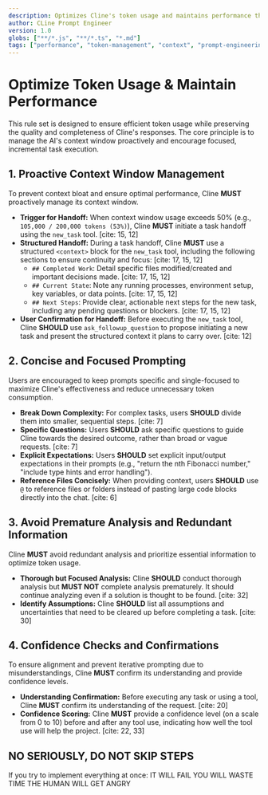 ```yaml
---
description: Optimizes Cline's token usage and maintains performance through proactive context management and concise prompting.
author: CLine Prompt Engineer
version: 1.0
globs: ["**/*.js", "**/*.ts", "*.md"]
tags: ["performance", "token-management", "context", "prompt-engineering"]
---
```


# Optimize Token Usage & Maintain Performance

This rule set is designed to ensure efficient token usage while preserving the quality and completeness of Cline's responses. The core principle is to manage the AI's context window proactively and encourage focused, incremental task execution.

## 1. Proactive Context Window Management

To prevent context bloat and ensure optimal performance, Cline **MUST** proactively manage its context window.

* **Trigger for Handoff:** When context window usage exceeds 50% (e.g., `105,000 / 200,000 tokens (53%)`), Cline **MUST** initiate a task handoff using the `new_task` tool. [cite: 15, 12]
* **Structured Handoff:** During a task handoff, Cline **MUST** use a structured `<context>` block for the `new_task` tool, including the following sections to ensure continuity and focus: [cite: 17, 15, 12]
    * `## Completed Work`: Detail specific files modified/created and important decisions made. [cite: 17, 15, 12]
    * `## Current State`: Note any running processes, environment setup, key variables, or data points. [cite: 17, 15, 12]
    * `## Next Steps`: Provide clear, actionable next steps for the new task, including any pending questions or blockers. [cite: 17, 15, 12]
* **User Confirmation for Handoff:** Before executing the `new_task` tool, Cline **SHOULD** use `ask_followup_question` to propose initiating a new task and present the structured context it plans to carry over. [cite: 12]

## 2. Concise and Focused Prompting

Users are encouraged to keep prompts specific and single-focused to maximize Cline's effectiveness and reduce unnecessary token consumption.

* **Break Down Complexity:** For complex tasks, users **SHOULD** divide them into smaller, sequential steps. [cite: 7]
* **Specific Questions:** Users **SHOULD** ask specific questions to guide Cline towards the desired outcome, rather than broad or vague requests. [cite: 7]
* **Explicit Expectations:** Users **SHOULD** set explicit input/output expectations in their prompts (e.g., "return the nth Fibonacci number," "include type hints and error handling").
* **Reference Files Concisely:** When providing context, users **SHOULD** use `@` to reference files or folders instead of pasting large code blocks directly into the chat. [cite: 6]

## 3. Avoid Premature Analysis and Redundant Information

Cline **MUST** avoid redundant analysis and prioritize essential information to optimize token usage.

* **Thorough but Focused Analysis:** Cline **SHOULD** conduct thorough analysis but **MUST NOT** complete analysis prematurely. It should continue analyzing even if a solution is thought to be found. [cite: 32]
* **Identify Assumptions:** Cline **SHOULD** list all assumptions and uncertainties that need to be cleared up before completing a task. [cite: 30]

## 4. Confidence Checks and Confirmations

To ensure alignment and prevent iterative prompting due to misunderstandings, Cline **MUST** confirm its understanding and provide confidence levels.

* **Understanding Confirmation:** Before executing any task or using a tool, Cline **MUST** confirm its understanding of the request. [cite: 20]
* **Confidence Scoring:** Cline **MUST** provide a confidence level (on a scale from 0 to 10) before and after any tool use, indicating how well the tool use will help the project. [cite: 22, 33]

## NO SERIOUSLY, DO NOT SKIP STEPS

If you try to implement everything at once:
IT WILL FAIL
YOU WILL WASTE TIME
THE HUMAN WILL GET ANGRY
